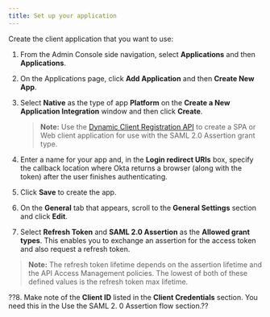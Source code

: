 ```yaml
---
title: Set up your application
---
```


Create the client application that you want to use:

1. From the Admin Console side navigation, select **Applications** and then **Applications**.

2. On the Applications page, click **Add Application** and then **Create New App**.

3. Select **Native** as the type of app **Platform** on the **Create a New Application Integration** window and then click **Create**.

    > **Note:** Use the [Dynamic Client Registration API](/docs/reference/api/oauth-clients/#client-application-object) to create a SPA or Web client application for use with the SAML 2.0 Assertion grant type.

4. Enter a name for your app and, in the **Login redirect URIs** box, specify the callback location where Okta returns a browser (along with the token) after the user finishes authenticating.

5. Click **Save** to create the app.

6. On the **General** tab that appears, scroll to the **General Settings** section and click **Edit**.

7. Select **Refresh Token** and **SAML 2.0 Assertion** as the **Allowed grant types**. This enables you to exchange an assertion for the access token and also request a refresh token.

> **Note:** The refresh token lifetime depends on the assertion lifetime and the <GuideLink link="../configure-policy-as">API Access Management policies</GuideLink>. The lowest of both of these defined values is the refresh token max lifetime.

??8. Make note of the **Client ID** listed in the **Client Credentials** section. You need this in the <GuideLink link="../use-flow">Use the SAML 2. 0 Assertion flow</GuideLink> section.??

<NextSectionLink/>
